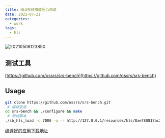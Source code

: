 ```yaml
---
title: HLS视频播放压力测试
date: 2021-07-21
categories:
  - work
tags:
  - hls
---
```



![20210506123850](https://gitee.com/snowyan/image/raw/master/md/20210506123850.png)

<!-- more -->

## 测试工具 

[https://github.com/ossrs/srs-bench](https://github.com/ossrs/srs-bench) 

## Usage 

```bash 
git clone https://github.com/ossrs/srs-bench.git
 # 编译安装 
cd srs-bench && ./configure && make 
 # 测试脚本 
./sb_hls_load -c 7000 -o -r http://127.0.0.1/resources/hls/8ae780817ac3205d017ac6fb029d0004/8ae780817ac3205d017ac6fb029d0004_1080p.m3u8
```

[编译好的应用下载地址](https://gitee.com/snowyan/srs-bench)